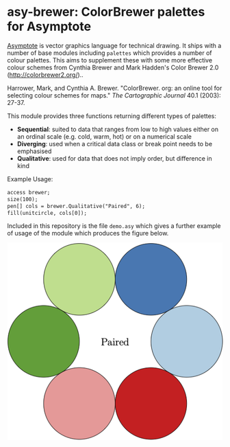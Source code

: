 # asy-brewer: ColorBrewer palettes for Asymptote

[Asymptote](https://asymptote.sourceforge.io) is vector graphics language for
technical drawing. It ships with a number of base modules including `palettes`
which provides a number of colour palettes. This aims to supplement these with
some more effective colour schemes from Cynthia Brewer and Mark Hadden's 
Color Brewer 2.0 (http://colorbrewer2.org/)..

Harrower, Mark, and Cynthia A. Brewer. "ColorBrewer. org: an online tool for
selecting colour schemes for maps." *The Cartographic Journal* 40.1 (2003): 27-37.

This module provides three functions returning different types of palettes:
- **Sequential**: suited to data that ranges from low to high values either on an
  ordinal scale (e.g. cold, warm, hot) or on a numerical scale
- **Diverging**: used when a critical data class or break point needs to be emphasised
- **Qualitative**: used for data that does not imply order, but difference in kind

Example Usage:

```
access brewer;
size(100);
pen[] cols = brewer.Qualitative("Paired", 6);
fill(unitcircle, cols[0]);
```
Included in this repository is the file `demo.asy` which gives a further example of
usage of the module which produces the figure below.

![Colour Demo](https://raw.githubusercontent.com/seancarmody/asy-brewer/main/demo.png)